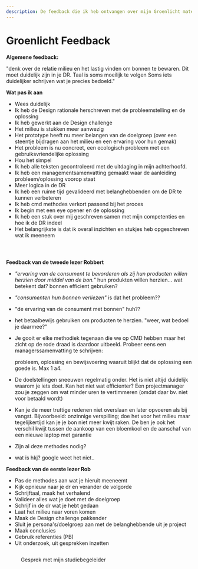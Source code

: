 ```yaml
---
description: De feedback die ik heb ontvangen over mijn Groenlicht materiaal van docenten
---
```


# Groenlicht Feedback

**Algemene feedback:**&#x20;

"denk over de relatie milieu en het lastig vinden om bonnen te bewaren. Dit moet duidelijk zijn in je DR. Taal is soms moeilijk te volgen Soms iets duidelijker schrijven wat je precies bedoeld."

**Wat pas ik aan**

* Wees duidelijk
* Ik heb de Design rationale herschreven met de probleemstelling en de oplossing
* Ik heb gewerkt aan de Design challenge
* Het milieu is stukken meer aanwezig
* Het prototype heeft nu meer belangen van de doelgroep (over een steentje bijdragen aan het milieu en een ervaring voor hun gemak)
* Het probleem is nu concreet, een ecologisch probleem met een gebruiksvriendelijke oplossing
* Hou het simpel
* Ik heb alle teksten gecontroleerd met de uitdaging in mijn achterhoofd.
* Ik heb een managementsamenvatting gemaakt waar de aanleiding probleem/oplossing voorop staat
* Meer logica in de DR
* Ik heb een ruime tijd gevalideerd met belanghebbenden om de DR te kunnen verbeteren
* Ik heb cmd methodes verkort passend bij het proces
* Ik begin met een eye opener en de oplossing
* Ik heb een stuk over mij geschreven samen met mijn competenties en hoe ik de DR indeel
*   Het belangrijkste is dat ik overal inzichten en stukjes heb opgeschreven wat ik meeneem



<figure><img src="../.gitbook/assets/Scherm­afbeelding 2023-04-25 om 08.24.13.png" alt=""><figcaption></figcaption></figure>

<figure><img src="../.gitbook/assets/Scherm­afbeelding 2023-04-25 om 08.24.28.png" alt=""><figcaption></figcaption></figure>

<figure><img src="../.gitbook/assets/Scherm­afbeelding 2023-04-25 om 08.31.39.png" alt=""><figcaption></figcaption></figure>

**Feedback van de tweede lezer Robbert**

* _"ervaring van de consument te bevorderen als zij hun producten willen herzien door middel van de bon."_ hun produkten willen herzien... wat betekent dat? bonnen efficient gebruiken?
* _"consumenten hun bonnen verliezen"_ is dat het probleem??
* "de ervaring van de consument met bonnen" huh??
* het betaalbewijs gebruiken om producten te herzien. "weer, wat bedoel je daarmee?"
*   Je gooit er elke methodiek tegenaan die we op CMD hebben maar het zicht op de rode draad is daardoor uitbeeld. Probeer eens een managerssamenvatting te schrijven:

    probleem, oplossing en bewijsvoering waaruit blijkt dat de oplossing een goede is. Max 1 a4.
* De doelstellingen sneeuwen regelmatig onder. Het is niet altijd duidelijk waarom je iets doet. Kan het niet wat efficienter? Een projectmanager zou je zeggen om wat minder uren te vertimmeren (omdat daar bv. niet voor betaald wordt)
* Kan je de meer truttige redenen niet overslaan en later opvoeren als bij vangst. Bijvoorbeeld: onzinnige verspilling; doe het voor het milieu maar tegelijkertijd kan je je bon niet meer kwijt raken. De ben je ook het verschil kwijt tussen de aankoop van een bloemkool en de aanschaf van een nieuwe laptop met garantie
* Zijn al deze methodes nodig?
* wat is hkj? google weet het niet..

**Feedback van de eerste lezer Rob**

* Pas de methodes aan wat je hieruit meeneemt
* Kijk opnieuw naar je dr en verander de volgorde
* Schrijftaal, maak het verhalend
* Valideer alles wat je doet met de doelgroep
* Schrijf in de dr wat je hebt gedaan
* Laat het milieu naar voren komen
* Maak de Design challenge pakkender
* Sluit je persona's/doelgroep aan met de belanghebbende uit je project
* Maak conclusies
* Gebruik referenties (PB)
* Uit onderzoek, uit gesprekken inzetten

<figure><img src="../.gitbook/assets/Scherm­afbeelding 2023-04-25 om 08.34.38.png" alt=""><figcaption><p>Gesprek met mijn studiebegeleider</p></figcaption></figure>
